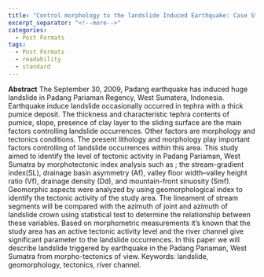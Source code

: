 ```yaml
---
title: "Control morphology to the landslide Induced Earthquake: Case Study Padang Pariaman, Sumatra"
excerpt_separator: "<!--more-->"
categories:
  - Post Formats
tags:
  - Post Formats
  - readability
  - standard
---
```


**Abstract**
The September 30, 2009, Padang earthquake has induced huge landslide in Padang Pariaman Regency, West Sumatera, Indonesia. Earthquake induce landslide occasionally occurred in tephra with a thick pumice deposit. The thickness and characteristic tephra contents
of pumice, slope, presence of clay layer to the sliding surface are the main factors controlling landslide occurrences. Other factors are morphology and tectonics conditions. The present lithology and morphology play important factors controlling of landslide occurrences within this area. This study aimed to identify the level of tectonic activity in Padang Pariaman, West Sumatra by morphotectonic index analysis such as ; the stream-gradient index(SL), drainage basin asymmetry (Af), valley floor width–valley height ratio (Vf), drainage
density (Dd), and mountain-front sinuosity (Smf). Geomorphic aspects were analyzed by using geomorphological index to identify the tectonic activity of the study area. The lineament of stream segments will be compared with the azimuth of joint and azimuth of landslide crown using statistical test to determine the relationship between these variables. Based on morphometric measurements it’s known that the study area has an active tectonic activity level and the river channel give significant parameter to the landslide occurrences.
In this paper we will describe landslide triggered by earthquake in the Padang Pariaman, West Sumatra from morpho-tectonics of view. Keywords: landslide, geomorphology, tectonics, river channel.

